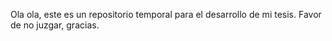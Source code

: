 Ola ola, este es un repositorio temporal para el desarrollo de mi tesis. Favor de no juzgar, gracias.
